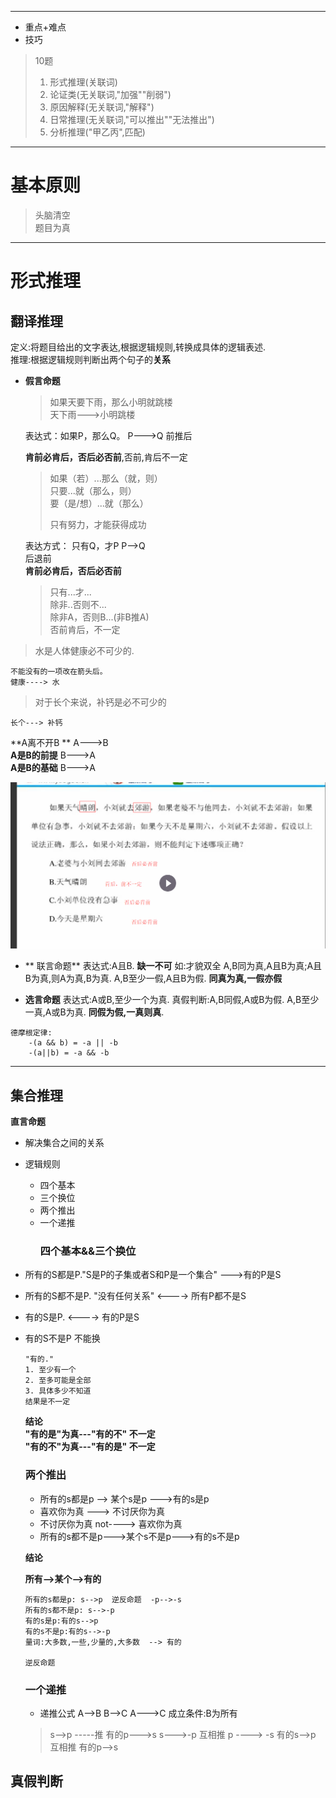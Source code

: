 


---

* 重点+难点
* 技巧

> 10题  
> 1. 形式推理\(关联词\)  
> 2. 论证类\(无关联词,"加强""削弱"\)  
> 3. 原因解释\(无关联词,"解释"\)  
> 4. 日常推理\(无关联词,"可以推出""无法推出"\)  
> 5. 分析推理\("甲乙丙",匹配\)

---

# 基本原则

> 头脑清空  
> 题目为真

---

# 形式推理

## 翻译推理

定义:将题目给出的文字表达,根据逻辑规则,转换成具体的逻辑表述.  
  推理:根据逻辑规则判断出两个句子的**关系**

* **假言命题**

  > 如果天要下雨，那么小明就跳楼  
  > 天下雨---&gt;小明跳楼

  表达式：如果P，那么Q。  P---&gt;Q 前推后

  **肯前必肯后，否后必否前**,否前,肯后不一定

  > 如果（若）...那么（就，则）  
  >   只要...就（那么，则）  
  >   要（是/想）...就（那么）
  >
  > 只有努力，才能获得成功

  表达方式： 只有Q，才P   P--&gt;Q  
    后退前  
    **肯前必肯后，否后必否前**

  > 只有...才...  
  >   除非..否则不...  
  >   除非A，否则B...\(非B推A\)  
  >   否前肯后，不一定

> 水是人体健康必不可少的.

```
不能没有的一项改在箭头后。
健康----> 水
```

> 对于长个来说，补钙是必不可少的

```
长个---> 补钙
```

**A离不开B **  A---&gt;B  
 **A是B的前提** B---&gt;A  
 **A是B的基础**     B---&gt;A

![](/assets/lj_1.png)

* ** 联言命题**
  表达式:A且B. **缺一不可**
  如:才貌双全
  A,B同为真,A且B为真;A且B为真,则A为真,B为真.
  A,B至少一假,A且B为假.
  **同真为真,一假亦假**  

* **选言命题**
  表达式:A或B,至少一个为真.
  真假判断:A,B同假,A或B为假.
  A,B至少一真,A或B为真.
  **同假为假,一真则真**.

```text
德摩根定律:
    -(a && b) = -a || -b
    -(a||b) = -a && -b
```

---

## 集合推理

**直言命题**

* 解决集合之间的关系
* 逻辑规则
  * 四个基本
  * 三个换位
  * 两个推出
  * 一个递推
    ### 四个基本&&三个换位
* 所有的S都是P."S是P的子集或者S和P是一个集合"  ---&gt;有的P是S
* 所有的S都不是P. "没有任何关系"   <----> 所有P都不是S
* 有的S是P.  <----> 有的P是S
* 有的S不是P  不能换

  ```text
  "有的."
  1. 至少有一个
  2. 至多可能是全部
  3. 具体多少不知道
  结果是不一定
  ```

  **结论**  
  **"有的是"为真---"有的不" 不一定**  
  **"有的不"为真---"有的是" 不一定**

    ### 两个推出
    * 所有的s都是p  --> 某个s是p --->有的s是p
    * 喜欢你为真  ---> 不讨厌你为真
    * 不讨厌你为真 not----> 喜欢你为真
    * 所有的s都不是p--->某个s不是p--->有的s不是p
   
   **结论** 
      
    **所有-->某个-->有的**
    ```text
    所有的s都是p: s-->p  逆反命题  -p-->-s
    所有的s都不是p: s-->-p
    有的s是p:有的s-->p
    有的s不是p:有的s-->-p
    量词:大多数,一些,少量的,大多数  --> 有的
    
    逆反命题
    ```
    ### 一个递推
    
    * 递推公式
    A-->B B-->C  A--->C
    成立条件:B为所有
    
    >s-->p -----推 有的p--->s
    s--->-p  互相推  p ----> -s
    有的s-->p 互相推 有的p-->s
    

## 真假判断



